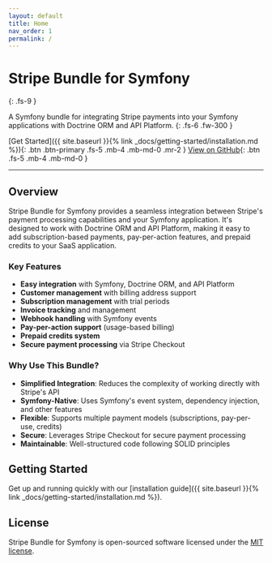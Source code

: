 ```yaml
---
layout: default
title: Home
nav_order: 1
permalink: /
---
```


# Stripe Bundle for Symfony
{: .fs-9 }

A Symfony bundle for integrating Stripe payments into your Symfony applications with Doctrine ORM and API Platform.
{: .fs-6 .fw-300 }

[Get Started]({{ site.baseurl }}{% link _docs/getting-started/installation.md %}){: .btn .btn-primary .fs-5 .mb-4 .mb-md-0 .mr-2 }
[View on GitHub](https://github.com/tomedio/stripe-symfony){: .btn .fs-5 .mb-4 .mb-md-0 }

---

## Overview

Stripe Bundle for Symfony provides a seamless integration between Stripe's payment processing capabilities and your Symfony application. It's designed to work with Doctrine ORM and API Platform, making it easy to add subscription-based payments, pay-per-action features, and prepaid credits to your SaaS application.

### Key Features

- **Easy integration** with Symfony, Doctrine ORM, and API Platform
- **Customer management** with billing address support
- **Subscription management** with trial periods
- **Invoice tracking** and management
- **Webhook handling** with Symfony events
- **Pay-per-action support** (usage-based billing)
- **Prepaid credits system**
- **Secure payment processing** via Stripe Checkout

### Why Use This Bundle?

- **Simplified Integration**: Reduces the complexity of working directly with Stripe's API
- **Symfony-Native**: Uses Symfony's event system, dependency injection, and other features
- **Flexible**: Supports multiple payment models (subscriptions, pay-per-use, credits)
- **Secure**: Leverages Stripe Checkout for secure payment processing
- **Maintainable**: Well-structured code following SOLID principles

## Getting Started

Get up and running quickly with our [installation guide]({{ site.baseurl }}{% link _docs/getting-started/installation.md %}).

## License

Stripe Bundle for Symfony is open-sourced software licensed under the [MIT license](https://github.com/tomedio/stripe-symfony/blob/main/LICENSE).
